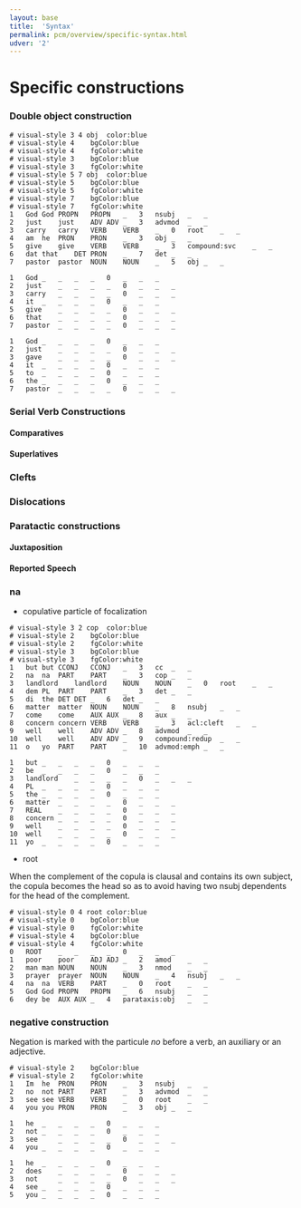 ```yaml
---
layout: base
title:  'Syntax'
permalink: pcm/overview/specific-syntax.html
udver: '2'
---
```


# Specific constructions

### Double object construction

~~~ conllu
# visual-style 3 4 obj	color:blue
# visual-style 4	bgColor:blue
# visual-style 4	fgColor:white
# visual-style 3	bgColor:blue
# visual-style 3	fgColor:white
# visual-style 5 7 obj	color:blue
# visual-style 5	bgColor:blue
# visual-style 5	fgColor:white
# visual-style 7	bgColor:blue
# visual-style 7	fgColor:white
1	God	God	PROPN	PROPN	_	3	nsubj	_	_
2	just	just	ADV	ADV	_	3	advmod	_	_
3	carry	carry	VERB	VERB	_	0	root	_	_
4	am	he	PRON	PRON	_	3	obj	_	_
5	give	give	VERB	VERB	_	3	compound:svc	_	_
6	dat	that	DET	PRON	_	7	det	_	_
7	pastor	pastor	NOUN	NOUN	_	5	obj	_	_

1	God	_	_	_	_	0	_	_	_
2	just	_	_	_	_	0	_	_	_
3	carry 	_	_	_	_	0	_	_	_
4	it	_	_	_	_	0	_	_	_
5	give	_	_	_	_	0	_	_	_
6	that	_	_	_	_	0	_	_	_
7	pastor	_	_	_	_	0	_	_	_

1	God	_	_	_	_	0	_	_	_
2	just	_	_	_	_	0	_	_	_
3	gave 	_	_	_	_	0	_	_	_
4	it	_	_	_	_	0	_	_	_
5	to	_	_	_	_	0	_	_	_
6	the	_	_	_	_	0	_	_	_
7	pastor	_	_	_	_	0	_	_	_	

~~~

### Serial Verb Constructions

#### Comparatives

#### Superlatives

### Clefts

### Dislocations

### Paratactic constructions

#### Juxtaposition

#### Reported Speech

### na

+ copulative particle of focalization

~~~ conllu
# visual-style 3 2 cop	color:blue
# visual-style 2	bgColor:blue
# visual-style 2	fgColor:white
# visual-style 3	bgColor:blue
# visual-style 3	fgColor:white
1	but	but	CCONJ	CCONJ	_	3	cc	_	_
2	na	na	PART	PART	_	3	cop	_	_
3	landlord	landlord	NOUN	NOUN	_	0	root	_	_
4	dem	PL	PART	PART	_	3	det	_	_
5	di	the	DET	DET	_	6	det	_	_
6	matter	matter	NOUN	NOUN	_	8	nsubj	_	_
7	come	come	AUX	AUX	_	8	aux	_	_
8	concern	concern	VERB	VERB	_	3	acl:cleft	_	_
9	well	well	ADV	ADV	_	8	advmod	_	_
10	well	well	ADV	ADV	_	9	compound:redup	_	_
11	o	yo	PART	PART	_	10	advmod:emph	_	_

1	but	_	_	_	_	0	_	_	_
2	be	_	_	_	_	0	_	_	_
3	landlord 	_	_	_	_	0	_	_	_
4	PL	_	_	_	_	0	_	_	_
5	the	_	_	_	_	0	_	_	_
6	matter	_	_	_	_	0	_	_	_
7	REAL	_	_	_	_	0	_	_	_	
8	concern	_	_	_	_	0	_	_	_	
9	well	_	_	_	_	0	_	_	_	
10	well	_	_	_	_	0	_	_	_	
11	yo	_	_	_	_	0	_	_	_	

~~~

- root

When the complement of the copula is clausal and contains its own subject, the copula becomes the head so as to avoid having two nsubj dependents for the head of the complement.

~~~ conllu
# visual-style 0 4 root	color:blue
# visual-style 0	bgColor:blue
# visual-style 0	fgColor:white
# visual-style 4	bgColor:blue
# visual-style 4	fgColor:white
0	ROOT	_	_	_	_	0	_	_	_	
1	poor	poor	ADJ	ADJ	_	2	amod	_	_
2	man	man	NOUN	NOUN	_	3	nmod	_	_
3	prayer	prayer	NOUN	NOUN	_	4	nsubj	_	_
4	na	na	VERB	PART	_	0	root	_	_
5	God	God	PROPN	PROPN	_	6	nsubj	_	_
6	dey	be	AUX	AUX	_	4	parataxis:obj	_	_
~~~

### negative construction

Negation is marked with the particule <i>no</i> before a verb, an auxiliary or an adjective.

~~~ conllu
# visual-style 2	bgColor:blue
# visual-style 2	fgColor:white
1	Im	he	PRON	PRON	_	3	nsubj	_	_
2	no	not	PART	PART	_	3	advmod	_	_
3	see	see	VERB	VERB	_	0	root	_	_
4	you	you	PRON	PRON	_	3	obj	_	_

1	he	_	_	_	_	0	_	_	_
2	not	_	_	_	_	0	_	_	_
3	see 	_	_	_	_	0	_	_	_
4	you	_	_	_	_	0	_	_	_

1	he	_	_	_	_	0	_	_	_
2	does	_	_	_	_	0	_	_	_
3	not 	_	_	_	_	0	_	_	_
4	see	_	_	_	_	0	_	_	_
5	you	_	_	_	_	0	_	_	_

~~~
